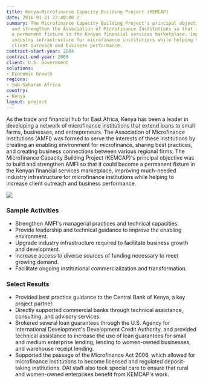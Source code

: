 ```yaml
---
title: Kenya—Microfinance Capacity Building Project (KEMCAP)
date: 2016-01-21 22:40:00 Z
summary: The Microfinance Capacity Building Project's principal objective was to build
  and strengthen the Association of Microfinance Institutions so that it could become
  a permanent fixture in the Kenyan financial services marketplace, improving much-needed
  industry infrastructure for microfinance institutions while helping to increase
  client outreach and business performance.
contract-start-year: 2004
contract-end-year: 2008
client: U.S. Government
solutions:
- Economic Growth
regions:
- Sub-Saharan Africa
country:
- Kenya
layout: project
---
```


As the trade and financial hub for East Africa, Kenya has been a leader in developing a network of microfinance institutions that extend loans to small farms, businesses, and entrepreneurs. The Association of Microfinance Institutions (AMFI) was formed to serve the interests of these institutions by creating an enabling environment for microfinance, sharing best practices, and creating business connections between various regional firms. The Microfinance Capacity Building Project (KEMCAP)'s principal objective was to build and strengthen AMFI so that it could become a permanent fixture in the Kenyan financial services marketplace, improving much-needed industry infrastructure for microfinance institutions while helping to increase client outreach and business performance.

![][1]

### Sample Activities

* Strengthen AMFI's managerial practices and technical capacities.
* Provide leadership and technical guidance to improve the enabling environment.
* Upgrade industry infrastructure required to facilitate business growth and development.
* Increase access to diverse sources of funding necessary to meet growing demand.
* Facilitate ongoing institutional commercialization and transformation.

### Select Results

* Provided best practice guidance to the Central Bank of Kenya, a key project partner.
* Directly supported commercial banks through technical assistance, consulting, and advisory services.
* Brokered several loan guarantees through the U.S. Agency for International Development's Development Credit Authority, and provided technical assistance to increase the use of loan guarantees for small and medium enterprise lending, lending to women-owned businesses, and warehouse receipt lending.
* Supported the passage of the Microfinance Act 2006, which allowed for microfinance institutions to become licensed and regulated deposit-taking institutions. DAI staff also took special care to ensure that rural and women-owned enterprises benefit from KEMCAP's work.

[1]: https://assetify-dai.com/projects/KenyaKEMCAP.jpg
